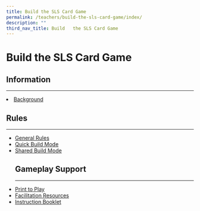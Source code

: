 ```yaml
---
title: Build the SLS Card Game
permalink: /teachers/build-the-sls-card-game/index/
description: ""
third_nav_title: Build   the SLS Card Game
---
```

<h1>Build the SLS Card Game</h1>
<h2 id="information">Information</h2>
<hr>
<li><a target="_blank" href="/teachers/build-the-sls-card-game/background/">Background</a></li>
<h2 id="rules">Rules</h2>
<hr>
<ul><li><a target="_blank" href="/teachers/build-the-sls-card-game/general-rules/">General Rules</a></li>
<li><a target="_blank" href="/teachers/build-the-sls-card-game/quick-build-mode/">Quick Build Mode</a></li>
<li><a target="_blank" href="/teachers/build-the-sls-card-game/shared-build-mode/">Shared Build Mode</a><p></p></li>
<h2 id="gameplay-support">Gameplay Support</h2>
<hr>
<li><a target="_blank" href="/teachers/build-the-sls-card-game/print-to-play/">Print to Play</a>
</li><li><a target="_blank" href="/teachers/build-the-sls-card-game/facilitation-resources/">Facilitation Resources</a>
</li><li><a target="_blank" href="/teachers/build-the-sls-card-game/instruction-booklet/">Instruction Booklet</a></li></ul>